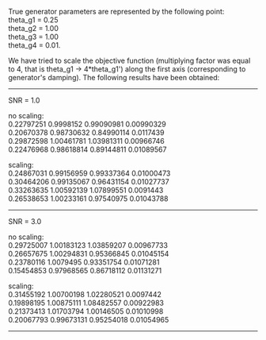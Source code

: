 True generator parameters are represented by the following point: \
theta_g1 = 0.25 \
theta_g2 = 1.00 \
theta_g3 = 1.00 \
theta_g4 = 0.01.

We have tried to scale the objective function (multiplying factor was equal to 4, that is theta_g1 -> 4*theta_g1') along the first axis (corresponding to generator's damping).
The following results have been obtained:

-----------------

SNR = 1.0

no scaling: \
0.22797251 0.9998152  0.99090981 0.00990329 \
0.20670378 0.98730632 0.84990114 0.0117439  \
0.29872598 1.00461781 1.03981311 0.00966746 \
0.22476968 0.98618814 0.89144811 0.01089567

scaling: \
0.24867031 0.99156959 0.99337364 0.01000473 \
0.30464206 0.99135067 0.96431154 0.01027737 \
0.33263635 1.00592139 1.07899551 0.0091443  \
0.26538653 1.00233161 0.97540975 0.01043788

-----------------

SNR = 3.0

no scaling: \
0.29725007 1.00183123 1.03859207 0.00967733 \
0.26657675 1.00294831 0.95366845 0.01045154 \
0.23780116 1.0079495  0.93351754 0.01071281 \
0.15454853 0.97968565 0.86718112 0.01131271

scaling: \
0.31455192 1.00700198 1.02280521 0.0097442  \
0.19898195 1.00875111 1.08482557 0.00922983 \
0.21373413 1.01703794 1.00146505 0.01010998 \
0.20067793 0.99673131 0.95254018 0.01054965

-----------------
